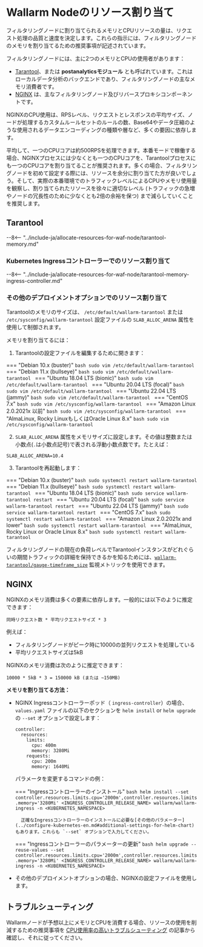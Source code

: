 # Wallarm Nodeのリソース割り当て

フィルタリングノードに割り当てられるメモリとCPUリソースの量は、リクエスト処理の品質と速度を決定します。これらの指示には、フィルタリングノードのメモリを割り当てるための推奨事項が記述されています。

フィルタリングノードには、主に2つのメモリとCPUの使用者があります：

* [Tarantool](#tarantool)、または **postanalyticsモジュール** とも呼ばれています。これはローカルデータ分析のバックエンドであり、フィルタリングノードの主なメモリ消費者です。
* [NGINX](#nginx) は、主なフィルタリングノード及びリバースプロキシコンポーネントです。

NGINXのCPU使用は、RPSレベル、リクエストとレスポンスの平均サイズ、ノードが処理するカスタムルールセットのルールの数、Base64やデータ圧縮のような使用されるデータエンコーディングの種類や層など、多くの要因に依存します。

平均して、一つのCPUコアは約500RPSを処理できます。本番モードで稼働する場合、NGINXプロセスには少なくとも一つのCPUコアを、Tarantoolプロセスにも一つのCPUコアを割り当てることが推奨されます。多くの場合、フィルタリングノードを初めて設定する際には、リソースを余分に割り当てた方が良いでしょう。そして、実際の本番環境でのトラフィックレベルによるCPUやメモリ使用量を観察し、割り当てられたリソースを徐々に適切なレベル (トラフィックの急増やノードの冗長性のために少なくとも2倍の余裕を保つ) まで減らしていくことを推奨します。

## Tarantool

--8<-- "../include-ja/allocate-resources-for-waf-node/tarantool-memory.md"

### Kubernetes Ingressコントローラーでのリソース割り当て

--8<-- "../include-ja/allocate-resources-for-waf-node/tarantool-memory-ingress-controller.md"

### その他のデプロイメントオプションでのリソース割り当て

Tarantoolのメモリのサイズは、 `/etc/default/wallarm-tarantool` または `/etc/sysconfig/wallarm-tarantool` 設定ファイルの `SLAB_ALLOC_ARENA` 属性を使用して制御されます。

メモリを割り当てるには：

<ol start="1"><li>Tarantoolの設定ファイルを編集するために開きます：</li></ol>

=== "Debian 10.x (buster)"
    ```bash
    sudo vim /etc/default/wallarm-tarantool
    ```
=== "Debian 11.x (bullseye)"
    ```bash
    sudo vim /etc/default/wallarm-tarantool
    ```
=== "Ubuntu 18.04 LTS (bionic)"
    ```bash
    sudo vim /etc/default/wallarm-tarantool
    ```
=== "Ubuntu 20.04 LTS (focal)"
    ```bash
    sudo vim /etc/default/wallarm-tarantool
    ```
=== "Ubuntu 22.04 LTS (jammy)"
    ```bash
    sudo vim /etc/default/wallarm-tarantool
    ```
=== "CentOS 7.x"
    ```bash
    sudo vim /etc/sysconfig/wallarm-tarantool
    ```
=== "Amazon Linux 2.0.2021x 以前"
    ```bash
    sudo vim /etc/sysconfig/wallarm-tarantool
    ```
=== "AlmaLinux, Rocky LinuxもしくはOracle Linux 8.x"
    ```bash
    sudo vim /etc/sysconfig/wallarm-tarantool
    ```

<ol start="2"><li><code>SLAB_ALLOC_ARENA</code> 属性をメモリサイズに設定します。その値は整数または小数点(<code>.</code>は小数点記号)で表される浮動小数点数です。たとえば：</li></ol>

```
SLAB_ALLOC_ARENA=10.4
```

<ol start="3"><li>Tarantoolを再起動します：</li></ol>

=== "Debian 10.x (buster)"
    ```bash
    sudo systemctl restart wallarm-tarantool
    ```
=== "Debian 11.x (bullseye)"
    ```bash
    sudo systemctl restart wallarm-tarantool
    ```
=== "Ubuntu 18.04 LTS (bionic)"
    ```bash
    sudo service wallarm-tarantool restart
    ```
=== "Ubuntu 20.04 LTS (focal)"
    ```bash
    sudo service wallarm-tarantool restart
    ```
=== "Ubuntu 22.04 LTS (jammy)"
    ```bash
    sudo service wallarm-tarantool restart
    ```
=== "CentOS 7.x"
    ```bash
    sudo systemctl restart wallarm-tarantool
    ```
=== "Amazon Linux 2.0.2021x and lower"
    ```bash
    sudo systemctl restart wallarm-tarantool
    ```
=== "AlmaLinux, Rocky Linux or Oracle Linux 8.x"
    ```bash
    sudo systemctl restart wallarm-tarantool
    ```

フィルタリングノードの現在の負荷レベルでTarantoolインスタンスがどれぐらいの期間トラフィックの詳細を保持できるかを知るためには、[`wallarm-tarantool/gauge-timeframe_size`](../monitoring/available-metrics.md#time-of-storing-requests-in-the-postanalytics-module-in-seconds) 監視メトリックを使用できます。

## NGINX

NGINXのメモリ消費は多くの要素に依存します。一般的には以下のように推定できます：

```
同時リクエスト数 * 平均リクエストサイズ * 3
```

例えば：

* フィルタリングノードがピーク時に10000の並列リクエストを処理している
* 平均リクエストサイズは5kB

NGINXのメモリ消費は次のように推定できます：

```
10000 * 5kB * 3 = 150000 kB (または ~150MB)
```

**メモリを割り当てる方法：**

* NGINX Ingressコントローラーポッド（ `ingress-controller`）の場合、 `values.yaml` ファイルの以下のセクションを `helm install` or `helm upgrade` の `--set` オプションで設定します：
    ```
    controller:
      resources:
        limits:
          cpu: 400m
          memory: 3280Mi
        requests:
          cpu: 200m
          memory: 1640Mi
    ```

    パラメータを変更するコマンドの例：

    === "Ingressコントローラーのインストール"
        ```bash
        helm install --set controller.resources.limits.cpu='2000m',controller.resources.limits.memory='3280Mi' <INGRESS_CONTROLLER_RELEASE_NAME> wallarm/wallarm-ingress -n <KUBERNETES_NAMESPACE>
        ```

        正確なIngressコントローラーのインストールに必要な[その他のパラメーター](../configure-kubernetes-en.md#additional-settings-for-helm-chart)もあります。これらも `--set` オプションで入力してください。
        
    === "Ingressコントローラーのパラメーターの更新"
        ```bash
        helm upgrade --reuse-values --set controller.resources.limits.cpu='2000m',controller.resources.limits.memory='3280Mi' <INGRESS_CONTROLLER_RELEASE_NAME> wallarm/wallarm-ingress -n <KUBERNETES_NAMESPACE>
        ```
        
* その他のデプロイメントオプションの場合、NGINXの設定ファイルを使用します。

## トラブルシューティング

Wallarmノードが予想以上にメモリとCPUを消費する場合、リソースの使用を削減するための推奨事項を [CPU使用率の高いトラブルシューティング](../../faq/cpu.md) の記事から確認し、それに従ってください。